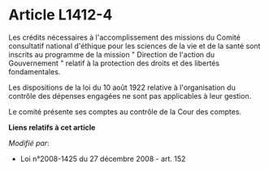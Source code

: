 # Article L1412-4

Les crédits nécessaires à l'accomplissement des missions du Comité consultatif national d'éthique pour les sciences de la vie
et de la santé sont inscrits au programme de la mission " Direction de l'action du Gouvernement " relatif à la protection des
droits et des libertés fondamentales. 

Les dispositions de la loi du 10 août 1922 relative à l'organisation du contrôle des dépenses engagées ne sont pas
applicables à leur gestion. 

Le comité présente ses comptes au contrôle de la Cour des comptes.

**Liens relatifs à cet article**

_Modifié par_:

  - Loi n°2008-1425 du 27 décembre 2008 - art. 152
